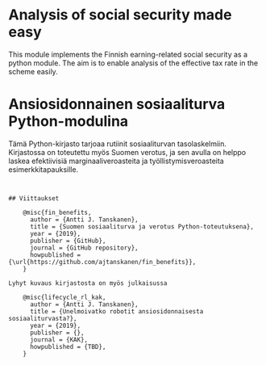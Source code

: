 # Analysis of social security made easy

This module implements the Finnish earning-related social security as a python module. The aim is to enable analysis of 
the effective tax rate in the scheme easily. 

# Ansiosidonnainen sosiaaliturva Python-modulina

Tämä Python-kirjasto tarjoaa rutiinit sosiaaliturvan tasolaskelmiin. Kirjastossa on toteutettu
myös Suomen verotus, ja sen avulla on helppo laskea efektiivisiä marginaaliveroasteita ja
työllistymisveroasteita esimerkkitapauksille.

```


## Viittaukset

	@misc{fin_benefits,
	  author = {Antti J. Tanskanen},
	  title = {Suomen sosiaaliturva ja verotus Python-toteutuksena},
	  year = {2019},
	  publisher = {GitHub},
	  journal = {GitHub repository},
	  howpublished = {\url{https://github.com/ajtanskanen/fin_benefits}},
	}
	
Lyhyt kuvaus kirjastosta on myös julkaisussa
	
	@misc{lifecycle_rl_kak,
	  author = {Antti J. Tanskanen},
	  title = {Unelmoivatko robotit ansiosidonnaisesta sosiaaliturvasta?},
	  year = {2019},
	  publisher = {},
	  journal = {KAK},
	  howpublished = {TBD},
	}		